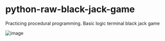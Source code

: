 # python-raw-black-jack-game
Practicing procedural programming. Basic logic terminal black jack game

![image](https://user-images.githubusercontent.com/64752247/196933129-adb3e1c3-8f47-4732-b99e-f8ea728a00ac.png)
